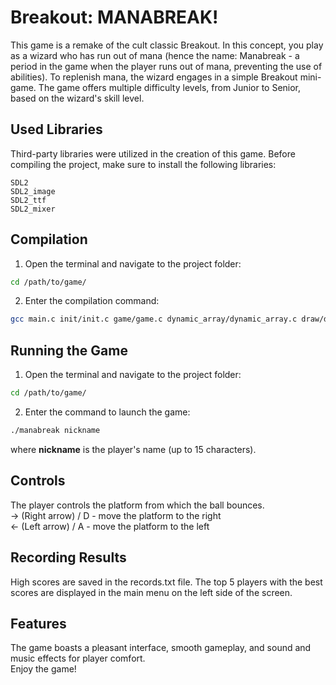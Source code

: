 # Breakout: MANABREAK!
This game is a remake of the cult classic Breakout. In this concept, you play as a wizard who has run out of mana (hence the name: Manabreak - a period in the game when the player runs out of mana, preventing the use of abilities). To replenish mana, the wizard engages in a simple Breakout mini-game. The game offers multiple difficulty levels, from Junior to Senior, based on the wizard's skill level.

## Used Libraries
Third-party libraries were utilized in the creation of this game. Before compiling the project, make sure to install the following libraries:
```
SDL2
SDL2_image
SDL2_ttf
SDL2_mixer
```

## Compilation
1. Open the terminal and navigate to the project folder:
```bash
cd /path/to/game/
```
2. Enter the compilation command:
```bash
gcc main.c init/init.c game/game.c dynamic_array/dynamic_array.c draw/draw.c scene/scene.c -lSDL2 -lSDL2_ttf -lSDL2_image -lSDL2_mixer -lm -omanabreak
```

## Running the Game
1. Open the terminal and navigate to the project folder:
```bash
cd /path/to/game/
```
2. Enter the command to launch the game:
```bash
./manabreak nickname
```
where **nickname** is the player's name (up to 15 characters).

## Controls
The player controls the platform from which the ball bounces.  
→ (Right arrow) / D - move the platform to the right  
← (Left arrow) / A - move the platform to the left

## Recording Results
High scores are saved in the records.txt file. The top 5 players with the best scores are displayed in the main menu on the left side of the screen.

## Features
The game boasts a pleasant interface, smooth gameplay, and sound and music effects for player comfort.  
Enjoy the game!